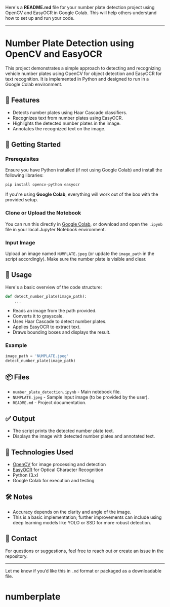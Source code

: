 Here's a **README.md** file for your number plate detection project using OpenCV and EasyOCR in Google Colab. This will help others understand how to set up and run your code.

---

# Number Plate Detection using OpenCV and EasyOCR

This project demonstrates a simple approach to detecting and recognizing vehicle number plates using OpenCV for object detection and EasyOCR for text recognition. It is implemented in Python and designed to run in a Google Colab environment.

## 📸 Features

* Detects number plates using Haar Cascade classifiers.
* Recognizes text from number plates using EasyOCR.
* Highlights the detected number plates in the image.
* Annotates the recognized text on the image.

## 🚀 Getting Started

### Prerequisites

Ensure you have Python installed (if not using Google Colab) and install the following libraries:

```bash
pip install opencv-python easyocr
```

If you're using **Google Colab**, everything will work out of the box with the provided setup.

### Clone or Upload the Notebook

You can run this directly in [Google Colab](https://colab.research.google.com/), or download and open the `.ipynb` file in your local Jupyter Notebook environment.

### Input Image

Upload an image named `NUMPLATE.jpeg` (or update the `image_path` in the script accordingly). Make sure the number plate is visible and clear.

## 📄 Usage

Here's a basic overview of the code structure:

```python
def detect_number_plate(image_path):
    ...
```

* Reads an image from the path provided.
* Converts it to grayscale.
* Uses Haar Cascade to detect number plates.
* Applies EasyOCR to extract text.
* Draws bounding boxes and displays the result.

### Example

```python
image_path = 'NUMPLATE.jpeg'
detect_number_plate(image_path)
```

## 📦 Files

* `number_plate_detection.ipynb` - Main notebook file.
* `NUMPLATE.jpeg` - Sample input image (to be provided by the user).
* `README.md` - Project documentation.

## ✅ Output

* The script prints the detected number plate text.
* Displays the image with detected number plates and annotated text.

## 🧠 Technologies Used

* [OpenCV](https://opencv.org/) for image processing and detection
* [EasyOCR](https://github.com/JaidedAI/EasyOCR) for Optical Character Recognition
* Python (3.x)
* Google Colab for execution and testing

## 🛠️ Notes

* Accuracy depends on the clarity and angle of the image.
* This is a basic implementation; further improvements can include using deep learning models like YOLO or SSD for more robust detection.

## 📧 Contact

For questions or suggestions, feel free to reach out or create an issue in the repository.

---

Let me know if you’d like this in `.md` format or packaged as a downloadable file.
# numberplate

